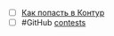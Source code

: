 - [ ] [Как попасть в Контур](https://kontur.ru/career/vacancies/conditions)
- [ ] #GitHub [contests](https://github.com/skbkontur/contests)